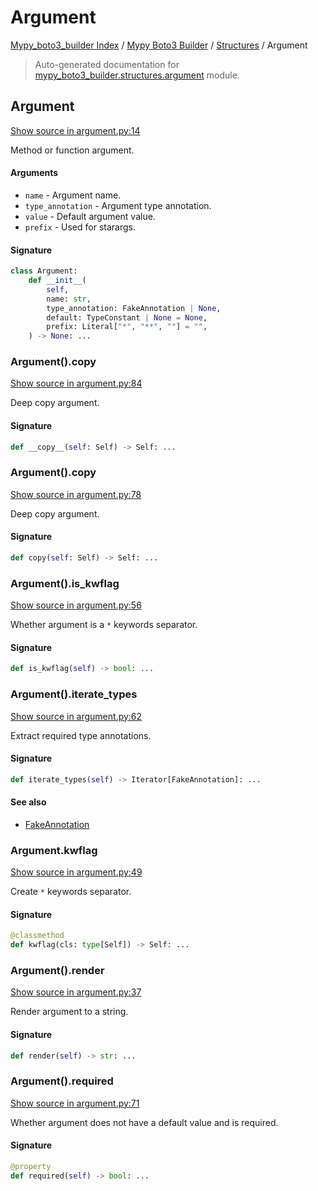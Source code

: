 # Argument

[Mypy_boto3_builder Index](../../README.md#mypy_boto3_builder-index) / [Mypy Boto3 Builder](../index.md#mypy-boto3-builder) / [Structures](./index.md#structures) / Argument

> Auto-generated documentation for [mypy_boto3_builder.structures.argument](https://github.com/youtype/mypy_boto3_builder/blob/main/mypy_boto3_builder/structures/argument.py) module.

## Argument

[Show source in argument.py:14](https://github.com/youtype/mypy_boto3_builder/blob/main/mypy_boto3_builder/structures/argument.py#L14)

Method or function argument.

#### Arguments

- `name` - Argument name.
- `type_annotation` - Argument type annotation.
- `value` - Default argument value.
- `prefix` - Used for starargs.

#### Signature

```python
class Argument:
    def __init__(
        self,
        name: str,
        type_annotation: FakeAnnotation | None,
        default: TypeConstant | None = None,
        prefix: Literal["*", "**", ""] = "",
    ) -> None: ...
```

### Argument().__copy__

[Show source in argument.py:84](https://github.com/youtype/mypy_boto3_builder/blob/main/mypy_boto3_builder/structures/argument.py#L84)

Deep copy argument.

#### Signature

```python
def __copy__(self: Self) -> Self: ...
```

### Argument().copy

[Show source in argument.py:78](https://github.com/youtype/mypy_boto3_builder/blob/main/mypy_boto3_builder/structures/argument.py#L78)

Deep copy argument.

#### Signature

```python
def copy(self: Self) -> Self: ...
```

### Argument().is_kwflag

[Show source in argument.py:56](https://github.com/youtype/mypy_boto3_builder/blob/main/mypy_boto3_builder/structures/argument.py#L56)

Whether argument is a `*` keywords separator.

#### Signature

```python
def is_kwflag(self) -> bool: ...
```

### Argument().iterate_types

[Show source in argument.py:62](https://github.com/youtype/mypy_boto3_builder/blob/main/mypy_boto3_builder/structures/argument.py#L62)

Extract required type annotations.

#### Signature

```python
def iterate_types(self) -> Iterator[FakeAnnotation]: ...
```

#### See also

- [FakeAnnotation](../type_annotations/fake_annotation.md#fakeannotation)

### Argument.kwflag

[Show source in argument.py:49](https://github.com/youtype/mypy_boto3_builder/blob/main/mypy_boto3_builder/structures/argument.py#L49)

Create `*` keywords separator.

#### Signature

```python
@classmethod
def kwflag(cls: type[Self]) -> Self: ...
```

### Argument().render

[Show source in argument.py:37](https://github.com/youtype/mypy_boto3_builder/blob/main/mypy_boto3_builder/structures/argument.py#L37)

Render argument to a string.

#### Signature

```python
def render(self) -> str: ...
```

### Argument().required

[Show source in argument.py:71](https://github.com/youtype/mypy_boto3_builder/blob/main/mypy_boto3_builder/structures/argument.py#L71)

Whether argument does not have a default value and is required.

#### Signature

```python
@property
def required(self) -> bool: ...
```

